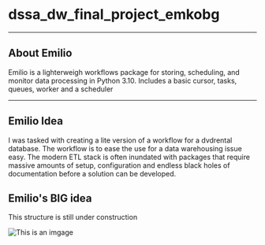 
# dssa_dw_final_project_emkobg
---

## __About Emilio__
Emilio is a lighterweigh workflows package for storing, scheduling, and monitor data processing in Python  3.10. 
Includes a basic cursor, tasks, queues, worker and a scheduler 

---

## __Emilio Idea__
I was tasked with creating a lite version of a workflow for a dvdrental database. The workflow is to ease the use for a data warehousing issue easy. The modern ETL stack is often inundated with packages that require massive amounts of setup, configuration and endless black holes of documentation before a solution can be developed.

## __Emilio's BIG idea__
This structure is still under construction 

![This is an imgage](https://previews.123rf.com/images/jirsak/jirsak1212/jirsak121200011/16638228-printed-html-code-of-website-internet-page-under-construction-construction-worker-figurines-working-.jpg)
